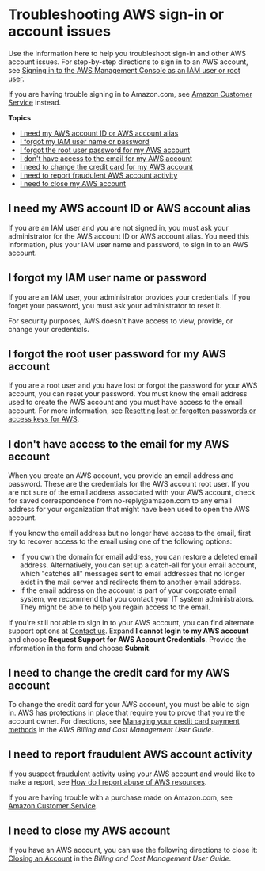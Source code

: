 # Troubleshooting AWS sign\-in or account issues<a name="troubleshoot-aws-sign-in"></a>

Use the information here to help you troubleshoot sign\-in and other AWS account issues\. For step\-by\-step directions to sign in to an AWS account, see [Signing in to the AWS Management Console as an IAM user or root user](console.md)\.

If you are having trouble signing in to Amazon\.com, see [Amazon Customer Service](https://www.amazon.com/gp/help/customer/contact-us/) instead\.

**Topics**
+ [I need my AWS account ID or AWS account alias](#troubleshoot-need-aws-account-id-or-alias)
+ [I forgot my IAM user name or password](#troubleshoot-need-aws-account-id-or-alias)
+ [I forgot the root user password for my AWS account](#troubleshoot-forgot-password)
+ [I don't have access to the email for my AWS account](#troubleshoot_general_lost-root-creds)
+ [I need to change the credit card for my AWS account](#troubleshoot-change-credit-card)
+ [I need to report fraudulent AWS account activity](#troubleshoot-report-suspicious-account-activity)
+ [I need to close my AWS account](#troublehoot-close-aws-account)

## I need my AWS account ID or AWS account alias<a name="troubleshoot-need-aws-account-id-or-alias"></a>

If you are an IAM user and you are not signed in, you must ask your administrator for the AWS account ID or AWS account alias\. You need this information, plus your IAM user name and password, to sign in to an AWS account\.

## I forgot my IAM user name or password<a name="troubleshoot-need-aws-account-id-or-alias"></a>

If you are an IAM user, your administrator provides your credentials\. If you forget your password, you must ask your administrator to reset it\.

For security purposes, AWS doesn't have access to view, provide, or change your credentials\.

## I forgot the root user password for my AWS account<a name="troubleshoot-forgot-password"></a>

If you are a root user and you have lost or forgot the password for your AWS account, you can reset your password\. You must know the email address used to create the AWS account and you must have access to the email account\. For more information, see [Resetting lost or forgotten passwords or access keys for AWS](id_credentials_access-keys_retrieve.md)\.

## I don't have access to the email for my AWS account<a name="troubleshoot_general_lost-root-creds"></a>

When you create an AWS account, you provide an email address and password\. These are the credentials for the AWS account root user\. If you are not sure of the email address associated with your AWS account, check for saved correspondence from no\-reply@amazon\.com to any email address for your organization that might have been used to open the AWS account\.

If you know the email address but no longer have access to the email, first try to recover access to the email using one of the following options:
+ If you own the domain for email address, you can restore a deleted email address\. Alternatively, you can set up a catch\-all for your email account, which "catches all" messages sent to email addresses that no longer exist in the mail server and redirects them to another email address\.
+ If the email address on the account is part of your corporate email system, we recommend that you contact your IT system administrators\. They might be able to help you regain access to the email\.

If you're still not able to sign in to your AWS account, you can find alternate support options at [Contact us](https://aws.amazon.com/contact-us/)\. Expand **I cannot login to my AWS account** and choose **Request Support for AWS Account Credentials**\. Provide the information in the form and choose **Submit**\.

## I need to change the credit card for my AWS account<a name="troubleshoot-change-credit-card"></a>

To change the credit card for your AWS account, you must be able to sign in\. AWS has protections in place that require you to prove that you're the account owner\. For directions, see [Managing your credit card payment methods](https://docs.aws.amazon.com/awsaccountbilling/latest/aboutv2/manage-cc.html) in the *AWS Billing and Cost Management User Guide*\.

## I need to report fraudulent AWS account activity<a name="troubleshoot-report-suspicious-account-activity"></a>

If you suspect fraudulent activity using your AWS account and would like to make a report, see [How do I report abuse of AWS resources](http://aws.amazon.com/premiumsupport/knowledge-center/report-aws-abuse/)\.

If you are having trouble with a purchase made on Amazon\.com, see [Amazon Customer Service](https://www.amazon.com/gp/help/customer/contact-us/)\.

## I need to close my AWS account<a name="troublehoot-close-aws-account"></a>

If you have an AWS account, you can use the following directions to close it: [Closing an Account](https://docs.aws.amazon.com/awsaccountbilling/latest/aboutv2/close-account.html) in the *Billing and Cost Management User Guide*\.